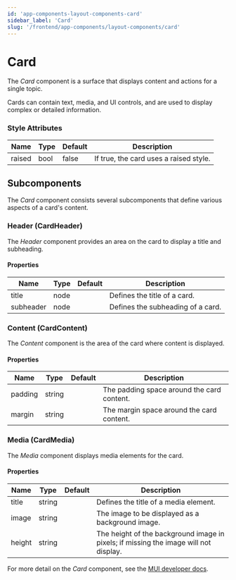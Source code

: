 ```yaml
---
id: 'app-components-layout-components-card'
sidebar_label: 'Card'
slug: '/frontend/app-components/layout-components/card'
---
```


# Card
The *Card* component is a surface that displays content and actions for a single topic. 

Cards can contain text, media, and UI controls, and are used to display complex or detailed information.

### Style Attributes
<table>
<thead>
<tr><th>Name</th><th>Type</th><th>Default</th><th>Description</th></tr>
</thead>
<tbody>
<tr><td>raised</td><td>bool</td><td>false</td><td>If true, the card uses a raised style.</td></tr>
</tbody>
</table>

## Subcomponents
The *Card* component consists several subcomponents that define various aspects of a card's content.

### Header (CardHeader)
The *Header* component provides an area on the card to display a title and subheading.

#### Properties
<table>
<thead>
<tr><th>Name</th><th>Type</th><th>Default</th><th>Description</th></tr>
</thead>
<tbody>
<tr><td>title</td><td>node</td><td></td><td>Defines the title of a card.</td></tr>
<tr><td>subheader</td><td>node</td><td></td><td>Defines the subheading of a card.</td></tr>
</tbody>
</table>

### Content (CardContent)
The *Content* component is the area of the card where content is displayed.

#### Properties
<table>
<thead>
<tr><th>Name</th><th>Type</th><th>Default</th><th>Description</th></tr>
</thead>
<tbody>
<tr><td>padding</td><td>string</td><td></td><td>The padding space around the card content.</td></tr>
<tr><td>margin</td><td>string</td><td></td><td>The margin space around the card content.</td></tr>
</tbody>
</table>

### Media (CardMedia)
The *Media* component displays media elements for the card.

#### Properties
<table>
<thead>
<tr><th>Name</th><th>Type</th><th>Default</th><th>Description</th></tr>
</thead>
<tbody>
<tr><td>title</td><td>string</td><td></td><td>Defines the title of a media element.</td></tr>
<tr><td>image</td><td>string</td><td></td><td>The image  to be displayed as a background image.</td></tr>
<tr><td>height</td><td>string</td><td></td><td>The height of the background image in pixels; if missing the image will not display.</td></tr>
</tbody>
</table>

For more detail on the *Card* component, see the [MUI developer docs](https://mui.com/material-ui/api/card/).